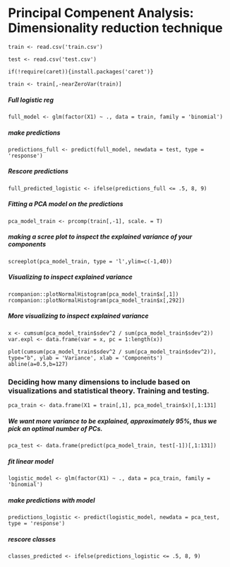 # Principal Compenent Analysis: Dimensionality reduction technique

    train <- read.csv('train.csv')

    test <- read.csv('test.csv')

    if(!require(caret)){install.packages('caret')}

    train <- train[,-nearZeroVar(train)]


##### Full logistic reg

    full_model <- glm(factor(X1) ~ ., data = train, family = 'binomial')

##### make predictions

    predictions_full <- predict(full_model, newdata = test, type = 'response')

##### Rescore predictions

    full_predicted_logistic <- ifelse(predictions_full <= .5, 8, 9)

##### Fitting a PCA model on the predictions

    pca_model_train <- prcomp(train[,-1], scale. = T)

##### making a scree plot to inspect the explained variance of your components

    screeplot(pca_model_train, type = 'l',ylim=c(-1,40))

##### Visualizing to inspect explained variance

    rcompanion::plotNormalHistogram(pca_model_train$x[,1])
    rcompanion::plotNormalHistogram(pca_model_train$x[,292])

##### More visualizing to inspect explained variance

    x <- cumsum(pca_model_train$sdev^2 / sum(pca_model_train$sdev^2))
    var.expl <- data.frame(var = x, pc = 1:length(x))

    plot(cumsum(pca_model_train$sdev^2 / sum(pca_model_train$sdev^2)), type="b", ylab = 'Variance', xlab = 'Components')
    abline(a=0.5,b=127)


### Deciding how many dimensions to include based on visualizations and statistical theory. Training and testing.

    pca_train <- data.frame(X1 = train[,1], pca_model_train$x)[,1:131]

##### We want more variance to be explained, approximately 95%, thus we pick an optimal number of PCs.

    pca_test <- data.frame(predict(pca_model_train, test[-1])[,1:131])


##### fit linear model

    logistic_model <- glm(factor(X1) ~ ., data = pca_train, family = 'binomial')

##### make predictions with model

    predictions_logistic <- predict(logistic_model, newdata = pca_test, type = 'response')

##### rescore classes

    classes_predicted <- ifelse(predictions_logistic <= .5, 8, 9)
